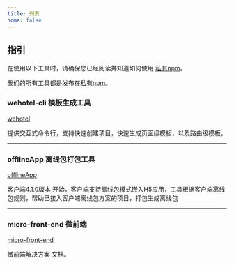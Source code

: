 ```yaml
---
title: 列表
home: false
---
```


## 指引

在使用以下工具时，请确保您已经阅读并知道如何使用 [私有npm](/npm/)。

我们的所有工具都是发布在[私有npm](/npm/)。


### wehotel-cli 模板生成工具

[wehotel](/packages/wehotelCli.html)

提供交互式命令行，支持快速创建项目，快速生成页面级模板，以及路由级模板。

----

### offlineApp 离线包打包工具

[offlineApp](/packages/offlineApp.html)

客户端4.1.0版本 开始，客户端支持离线包模式嵌入H5应用，工具根据客户端离线包规则，帮助已接入客户端离线包方案的项目，打包生成离线包

----

### micro-front-end 微前端
[micro-front-end](/packages/microFe.html)

微前端解决方案 文档。
